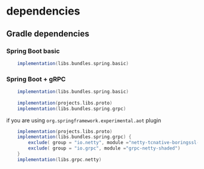 # dependencies

## Gradle dependencies

### Spring Boot basic

```gradle
    implementation(libs.bundles.spring.basic)
```

### Spring Boot + gRPC

```gradle
    implementation(libs.bundles.spring.basic)
    
    implementation(projects.libs.proto)
    implementation(libs.bundles.spring.grpc)
```

if you are using `org.springframework.experimental.aot` plugin

```gradle
    implementation(projects.libs.proto)
    implementation(libs.bundles.spring.grpc) {
        exclude( group = "io.netty", module ="netty-tcnative-boringssl-static")
        exclude( group = "io.grpc", module ="grpc-netty-shaded")
    }
    implementation(libs.grpc.netty)
```
